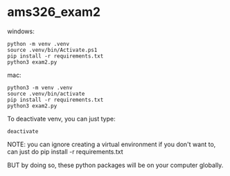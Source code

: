 # ams326_exam2

windows: 
```
python -m venv .venv
source .venv/bin/Activate.ps1
pip install -r requirements.txt
python3 exam2.py
```

mac:
```
python3 -m venv .venv
source .venv/bin/activate
pip install -r requirements.txt
python3 exam2.py
```

To deactivate venv, you can just type:
```
deactivate
```

NOTE: you can ignore creating a virtual environment if you don't want to, can just do pip install -r requirements.txt

BUT by doing so, these python packages will be on your computer globally.